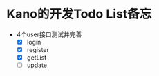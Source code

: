 # Kano的开发Todo List备忘

- 4个user接口测试并完善
    - [x] login
    - [x] register
    - [x] getList
    - [ ] update